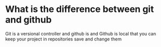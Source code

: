 # What is the difference between git and github

Git is a versional controller and github is and Github is local that you can keep your project in repositories save and change them